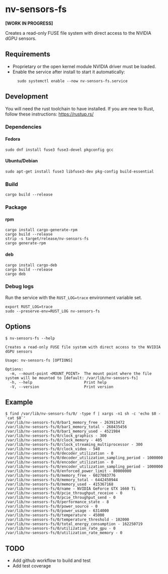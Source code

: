 # nv-sensors-fs

**[WORK IN PROGRESS]**

Creates a read-only FUSE file system with direct access to the NVIDIA dGPU sensors.

## Requirements

- Proprietary or the open kernel module NVIDIA driver must be loaded.
- Enable the service after install to start it automatically:
  ```shell
    sudo systemctl enable --now nv-sensors-fs.service
  ```

## Development

You will need the rust toolchain to have installed. If you are new to Rust, follow these instructions: <https://rustup.rs/>

### Dependencies

#### Fedora

```shell
sudo dnf install fuse3 fuse3-devel pkgconfig gcc
```

#### Ubuntu/Debian

```shell
sudo apt-get install fuse3 libfuse3-dev pkg-config build-essential
```

### Build

```shell
cargo build --release
```

### Package

#### rpm

```shell
cargo install cargo-generate-rpm
cargo build --release
strip -s target/release/nv-sensors-fs
cargo generate-rpm
```

#### deb

```shell
cargo install cargo-deb
cargo build --release
cargo deb
```

### Debug logs

Run the service with the `RUST_LOG=trace` environment variable set.

```shell
export RUST_LOG=trace
sudo --preserve-env=RUST_LOG nv-sensors-fs
```

## Options

```shell
$ nv-sensors-fs --help

Creates a read-only FUSE file system with direct access to the NVIDIA dGPU sensors

Usage: nv-sensors-fs [OPTIONS]

Options:
  -m, --mount-point <MOUNT_POINT>  The mount point where the file system will be mounted to [default: /var/lib/nv-sensors-fs]
  -h, --help                       Print help
  -V, --version                    Print version
```

## Example

```shell
$ find /var/lib/nv-sensors-fs/0/ -type f | xargs -n1 sh -c 'echo $0 - `cat $0`'
/var/lib/nv-sensors-fs/0/bar1_memory_free - 263913472
/var/lib/nv-sensors-fs/0/bar1_memory_total - 268435456
/var/lib/nv-sensors-fs/0/bar1_memory_used - 4521984
/var/lib/nv-sensors-fs/0/clock_graphics - 300
/var/lib/nv-sensors-fs/0/clock_memory - 405
/var/lib/nv-sensors-fs/0/clock_streaming_multiprocessor - 300
/var/lib/nv-sensors-fs/0/clock_video - 540
/var/lib/nv-sensors-fs/0/decoder_utilization - 0
/var/lib/nv-sensors-fs/0/decoder_utilization_sampling_period - 1000000
/var/lib/nv-sensors-fs/0/encoder_utilization - 0
/var/lib/nv-sensors-fs/0/encoder_utilization_sampling_period - 1000000
/var/lib/nv-sensors-fs/0/enforced_power_limit - 80000000
/var/lib/nv-sensors-fs/0/memory_free - 6027083776
/var/lib/nv-sensors-fs/0/memory_total - 6442450944
/var/lib/nv-sensors-fs/0/memory_used - 415367168
/var/lib/nv-sensors-fs/0/name - NVIDIA GeForce GTX 1660 Ti
/var/lib/nv-sensors-fs/0/pcie_throughput_receive - 0
/var/lib/nv-sensors-fs/0/pcie_throughput_send - 0
/var/lib/nv-sensors-fs/0/performance_state - 8
/var/lib/nv-sensors-fs/0/power_source - 0
/var/lib/nv-sensors-fs/0/power_usage - 6314000
/var/lib/nv-sensors-fs/0/temperature - 45000
/var/lib/nv-sensors-fs/0/temperature_threshold - 102000
/var/lib/nv-sensors-fs/0/total_energy_consumption - 162250719
/var/lib/nv-sensors-fs/0/utilization_rate_gpu - 0
/var/lib/nv-sensors-fs/0/utilization_rate_memory - 0
```

## TODO

- Add github workflow to build and test
- Add test coverage
